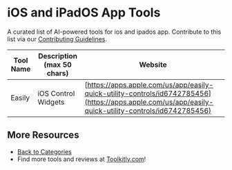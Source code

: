 # iOS and iPadOS App Tools

A curated list of AI-powered tools for ios and ipados app. Contribute to this list via our [Contributing Guidelines](../CONTRIBUTING.md).

| Tool Name | Description (max 50 chars) | Website |
|-----------|----------------------------|---------|
| Easily | iOS Control Widgets | [https://apps.apple.com/us/app/easily-quick-utility-controls/id6742785456](https://apps.apple.com/us/app/easily-quick-utility-controls/id6742785456) |

## More Resources
- [Back to Categories](../README.md)
- Find more tools and reviews at [Toolkitly.com](https://toolkitly.com)!
